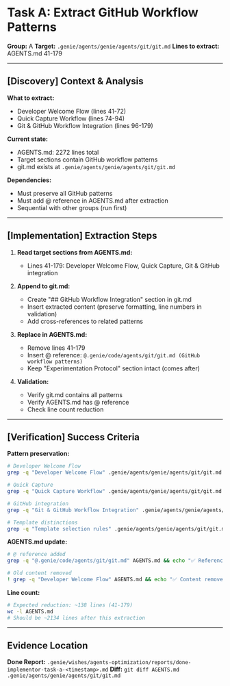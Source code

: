 # Task A: Extract GitHub Workflow Patterns
**Group:** A
**Target:** `.genie/agents/genie/agents/git/git.md`
**Lines to extract:** AGENTS.md 41-179

---

## [Discovery] Context & Analysis

**What to extract:**
- Developer Welcome Flow (lines 41-72)
- Quick Capture Workflow (lines 74-94)
- Git & GitHub Workflow Integration (lines 96-179)

**Current state:**
- AGENTS.md: 2272 lines total
- Target sections contain GitHub workflow patterns
- git.md exists at `.genie/agents/genie/agents/git/git.md`

**Dependencies:**
- Must preserve all GitHub patterns
- Must add @ reference in AGENTS.md after extraction
- Sequential with other groups (run first)

---

## [Implementation] Extraction Steps

1. **Read target sections from AGENTS.md:**
   - Lines 41-179: Developer Welcome Flow, Quick Capture, Git & GitHub integration

2. **Append to git.md:**
   - Create "## GitHub Workflow Integration" section in git.md
   - Insert extracted content (preserve formatting, line numbers in validation)
   - Add cross-references to related patterns

3. **Replace in AGENTS.md:**
   - Remove lines 41-179
   - Insert @ reference: `@.genie/code/agents/git/git.md (GitHub workflow patterns)`
   - Keep "Experimentation Protocol" section intact (comes after)

4. **Validation:**
   - Verify git.md contains all patterns
   - Verify AGENTS.md has @ reference
   - Check line count reduction

---

## [Verification] Success Criteria

**Pattern preservation:**
```bash
# Developer Welcome Flow
grep -q "Developer Welcome Flow" .genie/agents/genie/agents/git/git.md && echo "✅ Welcome flow preserved"

# Quick Capture
grep -q "Quick Capture Workflow" .genie/agents/genie/agents/git/git.md && echo "✅ Quick capture preserved"

# GitHub integration
grep -q "Git & GitHub Workflow Integration" .genie/agents/genie/agents/git/git.md && echo "✅ GitHub integration preserved"

# Template distinctions
grep -q "Template selection rules" .genie/agents/genie/agents/git/git.md && echo "✅ Template rules preserved"
```

**AGENTS.md update:**
```bash
# @ reference added
grep -q "@.genie/code/agents/git/git.md" AGENTS.md && echo "✅ Reference added"

# Old content removed
! grep -q "Developer Welcome Flow" AGENTS.md && echo "✅ Content removed"
```

**Line count:**
```bash
# Expected reduction: ~138 lines (41-179)
wc -l AGENTS.md
# Should be ~2134 lines after this extraction
```

---

## Evidence Location

**Done Report:** `.genie/wishes/agents-optimization/reports/done-implementor-task-a-<timestamp>.md`
**Diff:** `git diff AGENTS.md .genie/agents/genie/agents/git/git.md`
